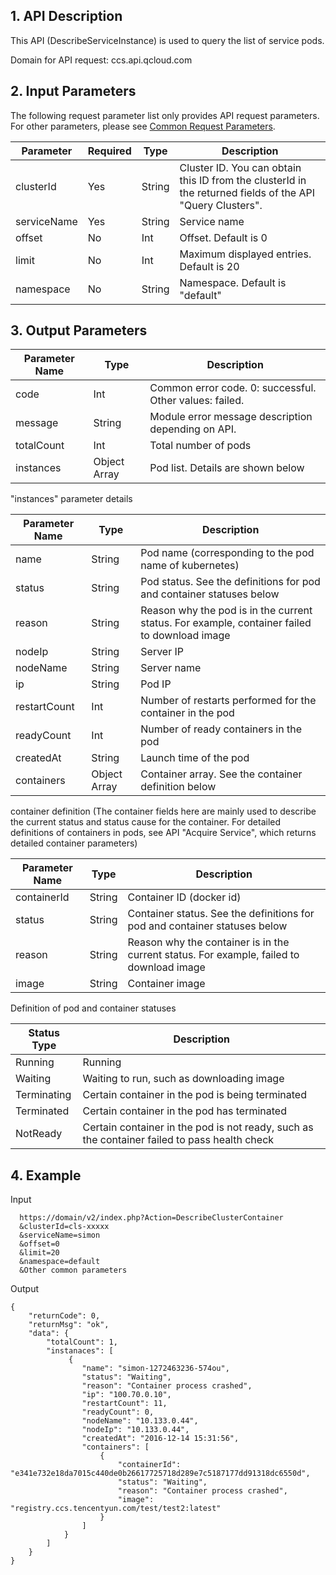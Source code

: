 ## 1. API Description
 
This API (DescribeServiceInstance) is used to query the list of service pods.

Domain for API request: ccs.api.qcloud.com



## 2. Input Parameters

The following request parameter list only provides API request parameters. For other parameters, please see [Common Request Parameters](https://www.qcloud.com/document/api/457/9463).

| Parameter | Required | Type | Description |
|---------|---------|---------|---------|
| clusterId   | Yes    | String | Cluster ID. You can obtain this ID from the clusterId in the returned fields of the API "Query Clusters".  |
| serviceName   | Yes    | String | Service name |
| offset | No | Int | Offset. Default is 0 |
| limit | No | Int| Maximum displayed entries. Default is 20 |
| namespace   | No | String      | Namespace. Default is "default" |

## 3. Output Parameters
 
| Parameter Name | Type | Description |
|---------|---------|---------|
| code | Int | Common error code. 0: successful. Other values: failed. |
| message | String | Module error message description depending on API. |
| totalCount | Int | Total number of pods |
| instances | Object Array | Pod list. Details are shown below |

"instances" parameter details


| Parameter Name | Type | Description |
|---------|---------|---------|
| name | String | Pod name (corresponding to the pod name of kubernetes) |
| status | String| Pod status. See the definitions for pod and container statuses below |
| reason | String | Reason why the pod is in the current status. For example, container failed to download image |
| nodeIp | String | Server IP |
| nodeName | String| Server name |
| ip | String| Pod IP |
| restartCount | Int | Number of restarts performed for the container in the pod |
| readyCount | Int | Number of ready containers in the pod |
| createdAt | String | Launch time of the pod |
| containers | Object Array | Container array. See the container definition below |


container definition (The container fields here are mainly used to describe the current status and status cause for the container. For detailed definitions of containers in pods, see API "Acquire Service", which returns detailed container parameters)

| Parameter Name | Type | Description |
|---------|---------|---------|
| containerId  | String | Container ID (docker id) |
| status | String | Container status. See the definitions for pod and container statuses below |
| reason | String | Reason why the container is in the current status. For example, failed to download image |
| image | String | Container image |


Definition of pod and container statuses

| Status Type | Description |
|---------|---------|
| Running | Running |
| Waiting | Waiting to run, such as downloading image |
| Terminating | Certain container in the pod is being terminated |
| Terminated | Certain container in the pod has terminated |
| NotReady | Certain container in the pod is not ready, such as the container failed to pass health check |


## 4. Example
Input

```
  https://domain/v2/index.php?Action=DescribeClusterContainer
  &clusterId=cls-xxxxx
  &serviceName=simon
  &offset=0
  &limit=20
  &namespace=default
  &Other common parameters
```
Output

```
{
    "returnCode": 0,
    "returnMsg": "ok",
    "data": {
        "totalCount": 1,
        "instanaces": [
             {
                "name": "simon-1272463236-574ou",
                "status": "Waiting",
                "reason": "Container process crashed",
                "ip": "100.70.0.10",
                "restartCount": 11,
                "readyCount": 0,
                "nodeName": "10.133.0.44",
                "nodeIp": "10.133.0.44",
                "createdAt": "2016-12-14 15:31:56",
                "containers": [
                    {
                        "containerId": "e341e732e18da7015c440de0b26617725718d289e7c5187177dd91318dc6550d",
                        "status": "Waiting",
                        "reason": "Container process crashed",
                        "image": "registry.ccs.tencentyun.com/test/test2:latest"
                    }
                ]
            }
        ]
    }
}

```
